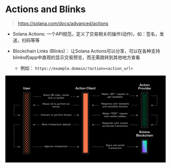 # Actions and Blinks

> https://solana.com/docs/advanced/actions


- Solana Actions: 一个API规范，定义了交易相关的操作(动作)，如：签名，发送，扫码等等

- Blockchain Links (Blinks)： 让Solana Actions可以分享，可以在各种支持blinks的app中直观的显示交易预览，而无需跳转到其他地方查看

  - 例如： `https://example.domain/?action=<action_url>`

![](./imgs/action-execution-and-lifecycle.png)






